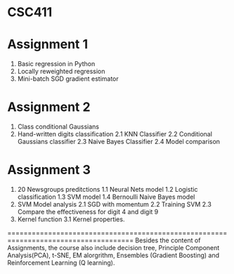 # CSC411

Assignment 1
=============================================================================================================================
1. Basic regression in Python
2. Locally reweighted regression
3. Mini-batch SGD gradient estimator

Assignment 2
=============================================================================================================================
1. Class conditional Gaussians
2. Hand-written digits classification
  2.1 KNN Classifier
  2.2 Conditional Gaussians classifier
  2.3 Naive Bayes Classifier
  2.4 Model comparison
  
Assignment 3
=============================================================================================================================
1. 20 Newsgroups preditctions
  1.1 Neural Nets model
  1.2 Logistic classification
  1.3 SVM model
  1.4 Bernoulli Naive Bayes model
2. SVM Model analysis
  2.1 SGD with momentum
  2.2 Training SVM
  2.3 Compare the effectiveness for digit 4 and digit 9
3. Kernel function
  3.1 Kernel properties.
  
=====================================================================================
Besides the content of Assignments, the course also include decision tree, Principle Component Analysis(PCA), t-SNE, EM alorgrithm, Ensembles (Gradient Boosting) and Reinforcement Learning (Q learning). 
